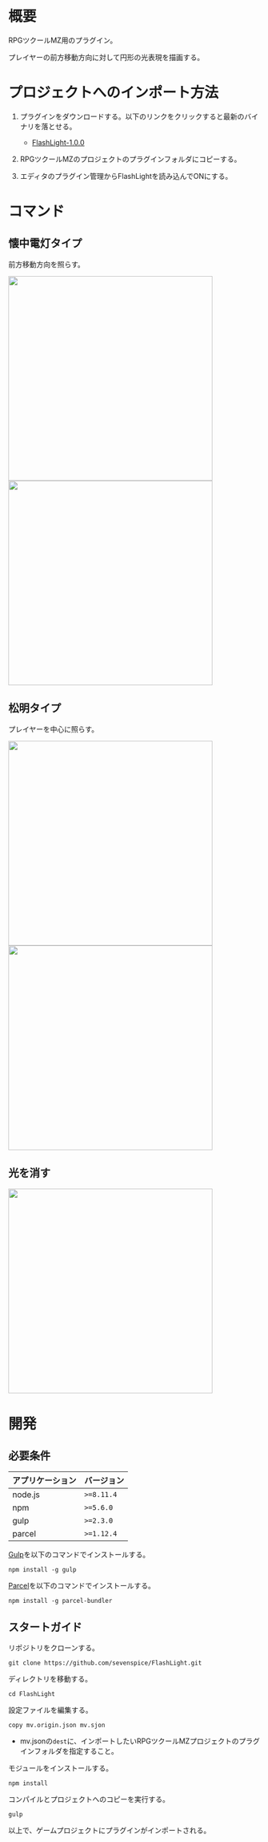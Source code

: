 # 概要

RPGツクールMZ用のプラグイン。

プレイヤーの前方移動方向に対して円形の光表現を描画する。

# プロジェクトへのインポート方法

1. プラグインをダウンロードする。以下のリンクをクリックすると最新のバイナリを落とせる。
    * [FlashLight-1.0.0](https://storage.googleapis.com/aurelia-github/rpgmaker-mz/flashlight/FlashLight-1.0.0.zip)

2. RPGツクールMZのプロジェクトのプラグインフォルダにコピーする。

3. エディタのプラグイン管理からFlashLightを読み込んでONにする。


# コマンド

## 懐中電灯タイプ

前方移動方向を照らす。

<img src="https://storage.googleapis.com/aurelia-github/rpgmaker-mz/flashlight/%E6%87%90%E4%B8%AD%E9%9B%BB%E7%81%AF%E3%83%97%E3%83%A9%E3%82%B0%E3%82%A4%E3%83%B3_LIGHT.png?raw=true" width="408px">

<img src="https://storage.googleapis.com/aurelia-github/rpgmaker-mz/flashlight/%E6%87%90%E4%B8%AD%E9%9B%BB%E7%81%AF_LIGHT.gif?raw=true" width="408px">

## 松明タイプ

プレイヤーを中心に照らす。

<img src="https://storage.googleapis.com/aurelia-github/rpgmaker-mz/flashlight/%E6%87%90%E4%B8%AD%E9%9B%BB%E7%81%AF%E3%83%97%E3%83%A9%E3%82%B0%E3%82%A4%E3%83%B3_LIGHT.png?raw=true" width="408px">

<img src="https://storage.googleapis.com/aurelia-github/rpgmaker-mz/flashlight/%E6%87%90%E4%B8%AD%E9%9B%BB%E7%81%AF_TORCH.gif?raw=true" width="408px">

## 光を消す

<img src="https://storage.googleapis.com/aurelia-github/rpgmaker-mz/flashlight/%E6%87%90%E4%B8%AD%E9%9B%BB%E7%81%AF%E3%83%97%E3%83%A9%E3%82%B0%E3%82%A4%E3%83%B3_OFF.png?raw=true" width="408px">

# 開発

## 必要条件

| アプリケーション | バージョン               |
| :--------------- | :----------------------- |
| node.js          | `>=8.11.4`               |
| npm              | `>=5.6.0`                |
| gulp             | `>=2.3.0`                |
| parcel           | `>=1.12.4`               |

[Gulp](https://gulpjs.com/)を以下のコマンドでインストールする。
```
npm install -g gulp
```

[Parcel](https://ja.parceljs.org/)を以下のコマンドでインストールする。
```
npm install -g parcel-bundler
```


## スタートガイド

リポジトリをクローンする。
```
git clone https://github.com/sevenspice/FlashLight.git
```

ディレクトリを移動する。
```
cd FlashLight
```

設定ファイルを編集する。
```
copy mv.origin.json mv.sjon
```
* mv.jsonの`dest`に、インポートしたいRPGツクールMZプロジェクトのプラグインフォルダを指定すること。

モジュールをインストールする。
```
npm install
```

コンパイルとプロジェクトへのコピーを実行する。
```
gulp
```

以上で、ゲームプロジェクトにプラグインがインポートされる。
